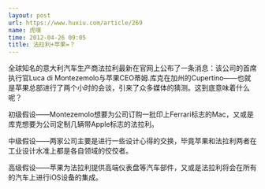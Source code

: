 ```yaml
---
layout: post
url: https://www.huxiu.com/article/269
name: 虎嗅
time: 2012-04-26 09:05
title: 法拉利+苹果=？
---
```

全球知名的意大利汽车生产商法拉利最新在官网上公布了一条消息：该公司的首席执行官Luca di Montezemolo与苹果CEO蒂姆.库克在加州的Cupertino——也就是苹果总部进行了两个小时的会谈，引来了众多媒体的猜测。这到底意味着什么呢？

初级假设——Montezemolo想要为公司订购一批印上Ferrari标志的Mac，又或是库克想要为公司定制几辆带Apple标志的法拉利。

中级假设——两家公司主要是进行一些设计心得的交换，毕竟苹果和法拉利两者在工业设计水准上都是各自领域的佼佼者。

高级假设——苹果为法拉利提供高端仪表盘等汽车部件，又或是法拉利将会在所有的汽车上进行iOS设备的集成。

